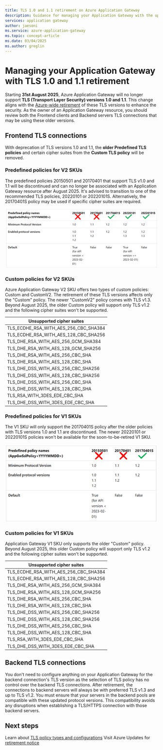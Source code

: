 ```yaml
---
title: TLS 1.0 and 1.1 retirement on Azure Application Gateway
description: Guidance for managing your Application Gateway with the upcoming retirement of TLS 1.0 and 1.1.
services: application gateway
author: jaesoni
ms.service: azure-application-gateway
ms.topic: concept-article
ms.date: 03/04/2025
ms.author: greglin
---
```


# Managing your Application Gateway with TLS 1.0 and 1.1 retirement

Starting **31st August 2025**, Azure Application Gateway will no longer support **TLS (Transport Layer Security) versions 1.0 and 1.1**. This change aligns with the [Azure-wide retirement](https://azure.microsoft.com/updates?id=update-retirement-tls1-0-tls1-1-versions-azure-services) of these TLS versions to enhance the security. As the owner of an Application Gateway resource, you should review both the Frontend clients and Backend servers TLS connections that may be using these older versions.

## Frontend TLS connections

With deprecation of TLS versions 1.0 and 1.1, the **older Predefined TLS policies** and certain cipher suites from the **Custom TLS policy** will be removed.

### Predefined policies for V2 SKUs

The predefined policies 20150501 and 20170401 that support TLS v1.0 and 1.1 will be discontinued and can no longer be associated with an Application Gateway resource after August 2025. It's advised to transition to one of the recommended TLS policies, 20220101 or 20220101S. Alternatively, the 20170401S policy may be used if specific cipher suites are required. 

![A diagram showing predefined policies for V2 SKUs.](media/application-gateway-tls-version-retirement/v2-retiring-tls-policies.png)

### Custom policies for V2 SKUs

Azure Application Gateway V2 SKU offers two types of custom policies: Custom and CustomV2. The retirement of these TLS versions affects only the "Custom" policy. The newer "CustomV2" policy comes with TLS v1.3. Beyond August 2025, the older Custom policy will support only TLS v1.2 and the following cipher suites won't be supported.

| Unsupported cipher suites |
| ---------- |
| TLS_ECDHE_RSA_WITH_AES_256_CBC_SHA384 |
| TLS_ECDHE_RSA_WITH_AES_128_CBC_SHA256 |
| TLS_DHE_RSA_WITH_AES_256_GCM_SHA384 |
| TLS_DHE_RSA_WITH_AES_128_GCM_SHA256 |
| TLS_DHE_RSA_WITH_AES_256_CBC_SHA |
| TLS_DHE_RSA_WITH_AES_128_CBC_SHA |
| TLS_DHE_DSS_WITH_AES_256_CBC_SHA256 |
| TLS_DHE_DSS_WITH_AES_128_CBC_SHA256 |
| TLS_DHE_DSS_WITH_AES_256_CBC_SHA |
| TLS_DHE_DSS_WITH_AES_128_CBC_SHA |
| TLS_RSA_WITH_3DES_EDE_CBC_SHA |
| TLS_DHE_DSS_WITH_3DES_EDE_CBC_SHA |

### Predefined policies for V1 SKUs

The V1 SKU will only support the 20170401S policy after the older policies with TLS versions 1.0 and 1.1 are discontinued. The newer 20220101 or 20220101S policies won't be available for the soon-to-be-retired V1 SKU.

![A diagram showing predefined policies for V1 SKUs.](media/application-gateway-tls-version-retirement/v1-retiring-tls-policies.png)

### Custom policies for V1 SKUs

Application Gateway V1 SKU only supports the older "Custom" policy. Beyond August 2025, this older Custom policy will support only TLS v1.2 and the following cipher suites won't be supported.

| Unsupported cipher suites |
| ---------- |
| TLS_ECDHE_RSA_WITH_AES_256_CBC_SHA384 |
| TLS_ECDHE_RSA_WITH_AES_128_CBC_SHA256 |
| TLS_DHE_RSA_WITH_AES_256_GCM_SHA384 |
| TLS_DHE_RSA_WITH_AES_128_GCM_SHA256 |
| TLS_DHE_RSA_WITH_AES_256_CBC_SHA |
| TLS_DHE_RSA_WITH_AES_128_CBC_SHA |
| TLS_DHE_DSS_WITH_AES_256_CBC_SHA256 |
| TLS_DHE_DSS_WITH_AES_128_CBC_SHA256 |
| TLS_DHE_DSS_WITH_AES_256_CBC_SHA |
| TLS_DHE_DSS_WITH_AES_128_CBC_SHA |
| TLS_RSA_WITH_3DES_EDE_CBC_SHA |
| TLS_DHE_DSS_WITH_3DES_EDE_CBC_SHA |

## Backend TLS connections

You don't need to configure anything on your Application Gateway for the backend connection's TLS version as the selection of TLS policy has no control over the backend TLS connections. After retirement, the connections to backend servers will always be with preferred TLS v1.3 and up to TLS v1.2. You must ensure that your servers in the backend pools are compatible with these updated protocol versions. This compatibility avoids any disruptions when establishing a TLS/HTTPS connection with those backend servers.

## Next steps

Learn about [TLS policy types and configurations](application-gateway-ssl-policy-overview.md)
Visit Azure Updates for [retirement notice](https://azure.microsoft.com/updates?searchterms=application+gateway)
